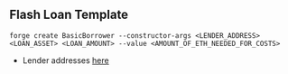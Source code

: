 ## Flash Loan Template

`forge create BasicBorrower --constructor-args <LENDER_ADDRESS> <LOAN_ASSET> <LOAN_AMOUNT> --value <AMOUNT_OF_ETH_NEEDED_FOR_COSTS>`

- Lender addresses [here](https://github.com/alcueca/erc7399-wrappers/tree/main)